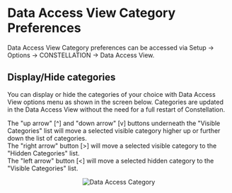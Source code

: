 # Data Access View Category Preferences

Data Access View Category preferences can be accessed via Setup -> Options -> CONSTELLATION
-> Data Access View.

## Display/Hide categories

You can display or hide the categories of your choice with Data Access View options menu as shown in the screen below.
Categories are updated in the Data Access View without the need for a full restart of Constellation.

The "up arrow" [^] and "down arrow" [v] buttons underneath the "Visible Categories" list will move a selected visible category higher up or further down the list of categories.
<br />
The "right arrow" button [&gt;] will move a selected visible category to the "Hidden Categories" list.
<br />
The "left arrow" button [&lt;] will move a selected hidden category to the "Visible Categories" list.
<br />

<div style="text-align: center">

<img src="../ext/docs/CoreDataAccessView/src/au/gov/asd/tac/constellation/views/dataaccess/resources/DataAccessCategory.png" alt="Data Access Category" />

</div>